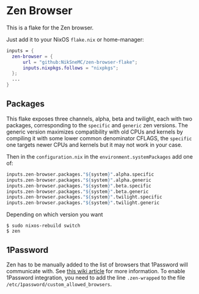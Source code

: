 # Zen Browser

This is a flake for the Zen browser.

Just add it to your NixOS `flake.nix` or home-manager:

```nix
inputs = {
  zen-browser = {
      url = "github:NikSneMC/zen-browser-flake";
      inputs.nixpkgs.follows = "nixpkgs";
  };
  ...
}
```

## Packages

This flake exposes three channels, alpha, beta and twilight, each with two packages, corresponding to the `specific` and `generic` zen versions.
The generic version maximizes compatibility with old CPUs and kernels by compiling it with some
lower common denominator CFLAGS, the `specific` one targets newer CPUs and kernels but it may not
work in your case.

Then in the `configuration.nix` in the `environment.systemPackages` add one of:

```nix
inputs.zen-browser.packages."${system}".alpha.specific
inputs.zen-browser.packages."${system}".alpha.generic
inputs.zen-browser.packages."${system}".beta.specific
inputs.zen-browser.packages."${system}".beta.generic
inputs.zen-browser.packages."${system}".twilight.specific
inputs.zen-browser.packages."${system}".twilight.generic
```

Depending on which version you want

```shell
$ sudo nixos-rebuild switch
$ zen
```

## 1Password

Zen has to be manually added to the list of browsers that 1Password will communicate with. See [this wiki article](https://nixos.wiki/wiki/1Password) for more information. To enable 1Password integration, you need to add the line `.zen-wrapped` to the file `/etc/1password/custom_allowed_browsers`.
